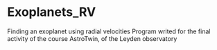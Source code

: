 # Exoplanets_RV
Finding an exoplanet using radial velocities
Program writed for the final activity of the course AstroTwin, of the Leyden observatory
